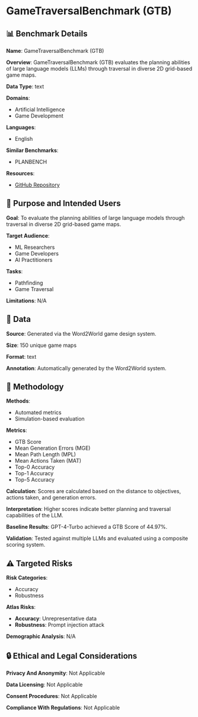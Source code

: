 # GameTraversalBenchmark (GTB)

## 📊 Benchmark Details

**Name**: GameTraversalBenchmark (GTB)

**Overview**: GameTraversalBenchmark (GTB) evaluates the planning abilities of large language models (LLMs) through traversal in diverse 2D grid-based game maps.

**Data Type**: text

**Domains**:
- Artificial Intelligence
- Game Development

**Languages**:
- English

**Similar Benchmarks**:
- PLANBENCH

**Resources**:
- [GitHub Repository](https://github.com/umair-nasir14/Game-Traversal-Benchmark)

## 🎯 Purpose and Intended Users

**Goal**: To evaluate the planning abilities of large language models through traversal in diverse 2D grid-based game maps.

**Target Audience**:
- ML Researchers
- Game Developers
- AI Practitioners

**Tasks**:
- Pathfinding
- Game Traversal

**Limitations**: N/A

## 💾 Data

**Source**: Generated via the Word2World game design system.

**Size**: 150 unique game maps

**Format**: text

**Annotation**: Automatically generated by the Word2World system.

## 🔬 Methodology

**Methods**:
- Automated metrics
- Simulation-based evaluation

**Metrics**:
- GTB Score
- Mean Generation Errors (MGE)
- Mean Path Length (MPL)
- Mean Actions Taken (MAT)
- Top-0 Accuracy
- Top-1 Accuracy
- Top-5 Accuracy

**Calculation**: Scores are calculated based on the distance to objectives, actions taken, and generation errors.

**Interpretation**: Higher scores indicate better planning and traversal capabilities of the LLM.

**Baseline Results**: GPT-4-Turbo achieved a GTB Score of 44.97%.

**Validation**: Tested against multiple LLMs and evaluated using a composite scoring system.

## ⚠️ Targeted Risks

**Risk Categories**:
- Accuracy
- Robustness

**Atlas Risks**:
- **Accuracy**: Unrepresentative data
- **Robustness**: Prompt injection attack

**Demographic Analysis**: N/A

## 🔒 Ethical and Legal Considerations

**Privacy And Anonymity**: Not Applicable

**Data Licensing**: Not Applicable

**Consent Procedures**: Not Applicable

**Compliance With Regulations**: Not Applicable
